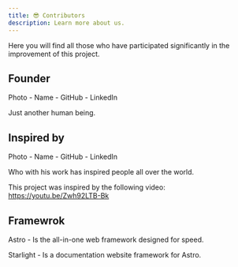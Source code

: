 ```yaml
---
title: 😎 Contributors
description: Learn more about us.
---
```


Here you will find all those who have participated significantly in the improvement of this project.

## Founder

Photo - Name - GitHub - LinkedIn

Just another human being. 

## Inspired by

Photo - Name - GitHub - LinkedIn

Who with his work has inspired people all over the world.

This project was inspired by the following video:
https://youtu.be/Zwh92LTB-Bk

## Framewrok

Astro -  Is the all-in-one web framework designed for speed.

Starlight - Is a documentation website framework for Astro. 